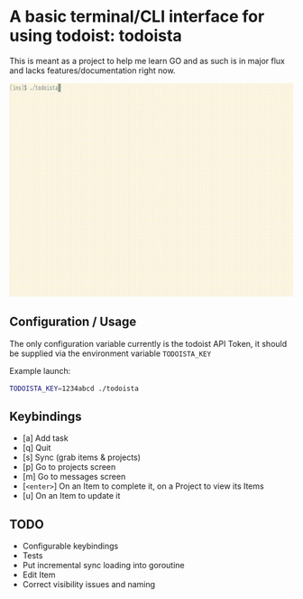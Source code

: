 # A basic terminal/CLI interface for using todoist: todoista

This is meant as a project to help me learn GO and as such is in major flux and
lacks features/documentation right now.

![Screenshot](todoista.gif)

## Configuration / Usage

The only configuration variable currently is the todoist API Token, it should
be supplied via the environment variable `TODOISTA_KEY`

Example launch:

```bash
TODOISTA_KEY=1234abcd ./todoista
```

## Keybindings

- [a] Add task
- [q] Quit
- [s] Sync (grab items & projects)
- [p] Go to projects screen
- [m] Go to messages screen
- [`<enter>`] On an Item to complete it, on a Project to view its Items
- [u] On an Item to update it


## TODO

- Configurable keybindings
- Tests
- Put incremental sync loading into goroutine
- Edit Item
- Correct visibility issues and naming
